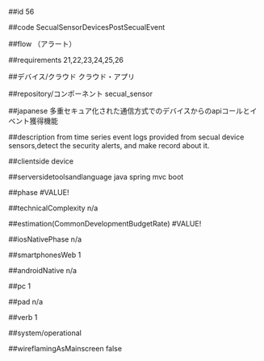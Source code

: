 ##id
56

##code
SecualSensorDevicesPostSecualEvent

##flow
（アラート）

##requirements
21,22,23,24,25,26

##デバイス/クラウド
クラウド・アプリ

##repository/コンポーネント
secual_sensor

##japanese
多重セキュア化された通信方式でのデバイスからのapiコールとイベント獲得機能

##description
from time series event logs provided from secual device sensors,detect the security alerts, and make record about it.

##clientside
device

##serversidetoolsandlanguage
java spring mvc boot

##phase
#VALUE!

##technicalComplexity
n/a

##estimation(CommonDevelopmentBudgetRate)
#VALUE!

##iosNativePhase
n/a

##smartphonesWeb
1

##androidNative
n/a

##pc
1

##pad
n/a

##verb
1

##system/operational


##wireflamingAsMainscreen
false